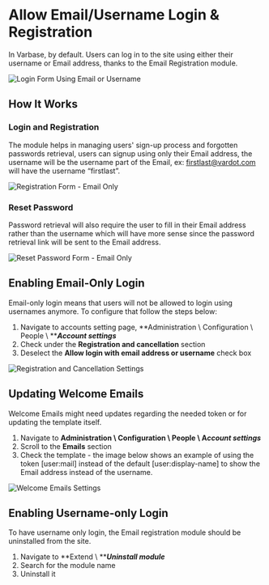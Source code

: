 # Allow Email/Username Login & Registration

In Varbase, by default. Users can log in to the site using either their username or Email address, thanks to the Email Registration module.

![Login Form Using Email or Username](https://lh4.googleusercontent.com/0xv0-AiLRF5LXkNlMzCBQMP2gPSh5DRWqOdNDX0vrk5hG2E2e1caENTVxZzCE\_ZU\_1TxDTk0L5w\_CAPqFTiNYuNdlZNmJU8dAJ-1YI-th\_Mlxc39aLcRcdn29uPy0mspL-oQ5UWj)

## **How It Works**

### **Login and Registration**

The module helps in managing users' sign-up process and forgotten passwords retrieval, users can signup using only their Email address, the username will be the username part of the Email, ex: [firstlast@vardot.com](mailto:firstlast@vardot.com) will have the username “firstlast”.

![Registration Form - Email Only](https://lh5.googleusercontent.com/N\_BUU51tgusMCwTU14s\_LcN-1yyy4znXRqihAtZoRhGoQIsVaQHQK9KRNRxaT-PpLU2jk05oihoMe3vlc\_HEEAqOjEy9dQ0Q2adcQTGLlh582YcRtltKSn6sUnUoevHM6gxp0Tc\_)

### **Reset Password**

Password retrieval will also require the user to fill in their Email address rather than the username which will have more sense since the password retrieval link will be sent to the Email address.

![Reset Password Form - Email Only](https://lh5.googleusercontent.com/xfKVJ6yW7LOH5pLic9Alia3tbu9H\_6HbEpyIWfHftJW-6\_XKl0Ur6kwYvwcgxwrtV3s75v76pJKJC\_Ut8n1iWiHAguvYiEhB8YFeHVHm4f46YYX9NmnM1zB4Omd7fL40VqwTLFDH)

## **Enabling Email-Only Login**

Email-only login means that users will not be allowed to login using usernames anymore. To configure that follow the steps below:

1. Navigate to accounts setting page, **Administration \ Configuration \ People \ **_**Account settings**_
2. Check under the **Registration and cancellation** section
3. Deselect the **Allow login with email address or username** check box

![Registration and Cancellation Settings](https://lh5.googleusercontent.com/ZAQA3kMnoBVxGLx7pZeu5GuRRjUVbapJaHyEIrKSgo55scmfVOstzU01urZcNzHSNejwQgePncV5wDyYKb-5Wti16tnFng6t42AvZQx0fjNfCpIN\_GBGlxzsOhBND\_4kw6u8FLBh)

## **Updating Welcome Emails**

Welcome Emails might need updates regarding the needed token or for updating the template itself.

1. Navigate to **Administration \ Configuration \ People \ A**_**ccount settings**_
2. Scroll to the **Emails** section
3. Check the template - the image below shows an example of using the token \[user:mail] instead of the default \[user:display-name] to show the Email address instead of the username.

![Welcome Emails Settings](https://lh4.googleusercontent.com/qO1Hz9VP829oWWP6tNbJhR2ge\_0yzCGRab8qSpcgSfjVeLxCghOur1y26EaK3pYiv3PS7D3U0cAPt1QEcG-eA2rQsSLSAOIqSjSyO4OWcFdxMnAe9L\_4lw9CLIXcROQ4n0Lv3sys)

## **Enabling Username-only Login**

To have username only login, the Email registration module should be uninstalled from the site.

1. Navigate to **Extend \ **_**Uninstall module**_
2. Search for the module name
3. Uninstall it

